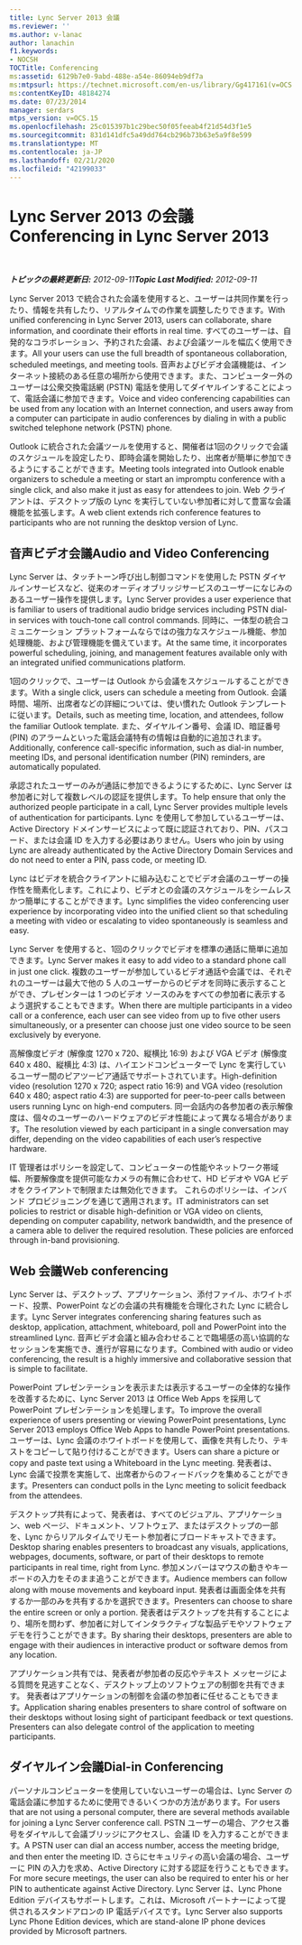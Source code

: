 ```yaml
---
title: Lync Server 2013 会議
ms.reviewer: ''
ms.author: v-lanac
author: lanachin
f1.keywords:
- NOCSH
TOCTitle: Conferencing
ms:assetid: 6129b7e0-9abd-488e-a54e-86094eb9df7a
ms:mtpsurl: https://technet.microsoft.com/en-us/library/Gg417161(v=OCS.15)
ms:contentKeyID: 48184274
ms.date: 07/23/2014
manager: serdars
mtps_version: v=OCS.15
ms.openlocfilehash: 25c015397b1c29bec50f05feeab4f21d54d3f1e5
ms.sourcegitcommit: 831d141dfc5a49dd764cb296b73b63e5a9f8e599
ms.translationtype: MT
ms.contentlocale: ja-JP
ms.lasthandoff: 02/21/2020
ms.locfileid: "42199033"
---
```

<div data-xmlns="http://www.w3.org/1999/xhtml">

<div class="topic" data-xmlns="http://www.w3.org/1999/xhtml" data-msxsl="urn:schemas-microsoft-com:xslt" data-cs="https://msdn.microsoft.com/">

<div data-asp="https://msdn2.microsoft.com/asp">

# <a name="conferencing-in-lync-server-2013"></a><span data-ttu-id="2b6b2-102">Lync Server 2013 の会議</span><span class="sxs-lookup"><span data-stu-id="2b6b2-102">Conferencing in Lync Server 2013</span></span>

</div>

<div id="mainSection">

<div id="mainBody">

<span> </span>

<span data-ttu-id="2b6b2-103">_**トピックの最終更新日:** 2012-09-11_</span><span class="sxs-lookup"><span data-stu-id="2b6b2-103">_**Topic Last Modified:** 2012-09-11_</span></span>

<span data-ttu-id="2b6b2-104">Lync Server 2013 で統合された会議を使用すると、ユーザーは共同作業を行ったり、情報を共有したり、リアルタイムでの作業を調整したりできます。</span><span class="sxs-lookup"><span data-stu-id="2b6b2-104">With unified conferencing in Lync Server 2013, users can collaborate, share information, and coordinate their efforts in real time.</span></span> <span data-ttu-id="2b6b2-105">すべてのユーザーは、自発的なコラボレーション、予約された会議、および会議ツールを幅広く使用できます。</span><span class="sxs-lookup"><span data-stu-id="2b6b2-105">All your users can use the full breadth of spontaneous collaboration, scheduled meetings, and meeting tools.</span></span> <span data-ttu-id="2b6b2-106">音声およびビデオ会議機能は、インターネット接続のある任意の場所から使用できます。また、コンピューター外のユーザーは公衆交換電話網 (PSTN) 電話を使用してダイヤルインすることによって、電話会議に参加できます。</span><span class="sxs-lookup"><span data-stu-id="2b6b2-106">Voice and video conferencing capabilities can be used from any location with an Internet connection, and users away from a computer can participate in audio conferences by dialing in with a public switched telephone network (PSTN) phone.</span></span>

<span data-ttu-id="2b6b2-107">Outlook に統合された会議ツールを使用すると、開催者は1回のクリックで会議のスケジュールを設定したり、即時会議を開始したり、出席者が簡単に参加できるようにすることができます。</span><span class="sxs-lookup"><span data-stu-id="2b6b2-107">Meeting tools integrated into Outlook enable organizers to schedule a meeting or start an impromptu conference with a single click, and also make it just as easy for attendees to join.</span></span> <span data-ttu-id="2b6b2-108">Web クライアントは、デスクトップ版の Lync を実行していない参加者に対して豊富な会議機能を拡張します。</span><span class="sxs-lookup"><span data-stu-id="2b6b2-108">A web client extends rich conference features to participants who are not running the desktop version of Lync.</span></span>

<div>

## <a name="audio-and-video-conferencing"></a><span data-ttu-id="2b6b2-109">音声ビデオ会議</span><span class="sxs-lookup"><span data-stu-id="2b6b2-109">Audio and Video Conferencing</span></span>

<span data-ttu-id="2b6b2-110">Lync Server は、タッチトーン呼び出し制御コマンドを使用した PSTN ダイヤルインサービスなど、従来のオーディオブリッジサービスのユーザーになじみのあるユーザー操作を提供します。</span><span class="sxs-lookup"><span data-stu-id="2b6b2-110">Lync Server provides a user experience that is familiar to users of traditional audio bridge services including PSTN dial-in services with touch-tone call control commands.</span></span> <span data-ttu-id="2b6b2-111">同時に、一体型の統合コミュニケーション プラットフォームならではの強力なスケジュール機能、参加処理機能、および管理機能を備えています。</span><span class="sxs-lookup"><span data-stu-id="2b6b2-111">At the same time, it incorporates powerful scheduling, joining, and management features available only with an integrated unified communications platform.</span></span>

<span data-ttu-id="2b6b2-112">1回のクリックで、ユーザーは Outlook から会議をスケジュールすることができます。</span><span class="sxs-lookup"><span data-stu-id="2b6b2-112">With a single click, users can schedule a meeting from Outlook.</span></span> <span data-ttu-id="2b6b2-113">会議時間、場所、出席者などの詳細については、使い慣れた Outlook テンプレートに従います。</span><span class="sxs-lookup"><span data-stu-id="2b6b2-113">Details, such as meeting time, location, and attendees, follow the familiar Outlook template.</span></span> <span data-ttu-id="2b6b2-114">また、ダイヤルイン番号、会議 ID、暗証番号 (PIN) のアラームといった電話会議特有の情報は自動的に追加されます。</span><span class="sxs-lookup"><span data-stu-id="2b6b2-114">Additionally, conference call-specific information, such as dial-in number, meeting IDs, and personal identification number (PIN) reminders, are automatically populated.</span></span>

<span data-ttu-id="2b6b2-115">承認されたユーザーのみが通話に参加できるようにするために、Lync Server は参加者に対して複数レベルの認証を提供します。</span><span class="sxs-lookup"><span data-stu-id="2b6b2-115">To help ensure that only the authorized people participate in a call, Lync Server provides multiple levels of authentication for participants.</span></span> <span data-ttu-id="2b6b2-116">Lync を使用して参加しているユーザーは、Active Directory ドメインサービスによって既に認証されており、PIN、パスコード、または会議 ID を入力する必要はありません。</span><span class="sxs-lookup"><span data-stu-id="2b6b2-116">Users who join by using Lync are already authenticated by the Active Directory Domain Services and do not need to enter a PIN, pass code, or meeting ID.</span></span>

<span data-ttu-id="2b6b2-117">Lync はビデオを統合クライアントに組み込むことでビデオ会議のユーザーの操作性を簡素化します。これにより、ビデオとの会議のスケジュールをシームレスかつ簡単にすることができます。</span><span class="sxs-lookup"><span data-stu-id="2b6b2-117">Lync simplifies the video conferencing user experience by incorporating video into the unified client so that scheduling a meeting with video or escalating to video spontaneously is seamless and easy.</span></span>

<span data-ttu-id="2b6b2-118">Lync Server を使用すると、1回のクリックでビデオを標準の通話に簡単に追加できます。</span><span class="sxs-lookup"><span data-stu-id="2b6b2-118">Lync Server makes it easy to add video to a standard phone call in just one click.</span></span> <span data-ttu-id="2b6b2-119">複数のユーザーが参加しているビデオ通話や会議では、それぞれのユーザーは最大で他の 5 人のユーザーからのビデオを同時に表示することができ、プレゼンターは 1 つのビデオ ソースのみをすべての参加者に表示するよう選択することもできます。</span><span class="sxs-lookup"><span data-stu-id="2b6b2-119">When there are multiple participants in a video call or a conference, each user can see video from up to five other users simultaneously, or a presenter can choose just one video source to be seen exclusively by everyone.</span></span>

<span data-ttu-id="2b6b2-120">高解像度ビデオ (解像度 1270 x 720、縦横比 16:9) および VGA ビデオ (解像度 640 x 480、縦横比 4:3) は、ハイエンドコンピューターで Lync を実行しているユーザー間のピアツーピア通話でサポートされています。</span><span class="sxs-lookup"><span data-stu-id="2b6b2-120">High-definition video (resolution 1270 x 720; aspect ratio 16:9) and VGA video (resolution 640 x 480; aspect ratio 4:3) are supported for peer-to-peer calls between users running Lync on high-end computers.</span></span> <span data-ttu-id="2b6b2-121">同一会話内の各参加者の表示解像度は、個々のユーザーのハードウェアのビデオ性能によって異なる場合があります。</span><span class="sxs-lookup"><span data-stu-id="2b6b2-121">The resolution viewed by each participant in a single conversation may differ, depending on the video capabilities of each user’s respective hardware.</span></span>

<span data-ttu-id="2b6b2-p108">IT 管理者はポリシーを設定して、コンピューターの性能やネットワーク帯域幅、所要解像度を提供可能なカメラの有無に合わせて、HD ビデオや VGA ビデオをクライアントで制限または無効化できます。 これらのポリシーは、インバンド プロビジョニングを通じて適用されます。</span><span class="sxs-lookup"><span data-stu-id="2b6b2-p108">IT administrators can set policies to restrict or disable high-definition or VGA video on clients, depending on computer capability, network bandwidth, and the presence of a camera able to deliver the required resolution. These policies are enforced through in-band provisioning.</span></span>

</div>

<div>

## <a name="web-conferencing"></a><span data-ttu-id="2b6b2-124">Web 会議</span><span class="sxs-lookup"><span data-stu-id="2b6b2-124">Web conferencing</span></span>

<span data-ttu-id="2b6b2-125">Lync Server は、デスクトップ、アプリケーション、添付ファイル、ホワイトボード、投票、PowerPoint などの会議の共有機能を合理化された Lync に統合します。</span><span class="sxs-lookup"><span data-stu-id="2b6b2-125">Lync Server integrates conferencing sharing features such as desktop, application, attachment, whiteboard, poll and PowerPoint into the streamlined Lync.</span></span> <span data-ttu-id="2b6b2-126">音声ビデオ会議と組み合わせることで臨場感の高い協調的なセッションを実施でき、進行が容易になります。</span><span class="sxs-lookup"><span data-stu-id="2b6b2-126">Combined with audio or video conferencing, the result is a highly immersive and collaborative session that is simple to facilitate.</span></span>

<span data-ttu-id="2b6b2-127">PowerPoint プレゼンテーションを表示または表示するユーザーの全体的な操作を改善するために、Lync Server 2013 は Office Web Apps を採用して PowerPoint プレゼンテーションを処理します。</span><span class="sxs-lookup"><span data-stu-id="2b6b2-127">To improve the overall experience of users presenting or viewing PowerPoint presentations, Lync Server 2013 employs Office Web Apps to handle PowerPoint presentations.</span></span> <span data-ttu-id="2b6b2-128">ユーザーは、Lync 会議のホワイトボードを使用して、画像を共有したり、テキストをコピーして貼り付けることができます。</span><span class="sxs-lookup"><span data-stu-id="2b6b2-128">Users can share a picture or copy and paste text using a Whiteboard in the Lync meeting.</span></span> <span data-ttu-id="2b6b2-129">発表者は、Lync 会議で投票を実施して、出席者からのフィードバックを集めることができます。</span><span class="sxs-lookup"><span data-stu-id="2b6b2-129">Presenters can conduct polls in the Lync meeting to solicit feedback from the attendees.</span></span>

<span data-ttu-id="2b6b2-130">デスクトップ共有によって、発表者は、すべてのビジュアル、アプリケーション、web ページ、ドキュメント、ソフトウェア、またはデスクトップの一部を、Lync からリアルタイムでリモート参加者にブロードキャストできます。</span><span class="sxs-lookup"><span data-stu-id="2b6b2-130">Desktop sharing enables presenters to broadcast any visuals, applications, webpages, documents, software, or part of their desktops to remote participants in real time, right from Lync.</span></span> <span data-ttu-id="2b6b2-131">参加メンバーはマウスの動きやキーボードの入力をそのまま追うことができます。</span><span class="sxs-lookup"><span data-stu-id="2b6b2-131">Audience members can follow along with mouse movements and keyboard input.</span></span> <span data-ttu-id="2b6b2-132">発表者は画面全体を共有するか一部のみを共有するかを選択できます。</span><span class="sxs-lookup"><span data-stu-id="2b6b2-132">Presenters can choose to share the entire screen or only a portion.</span></span> <span data-ttu-id="2b6b2-133">発表者はデスクトップを共有することにより、場所を問わず、参加者に対してインタラクティブな製品デモやソフトウェア デモを行うことができます。</span><span class="sxs-lookup"><span data-stu-id="2b6b2-133">By sharing their desktops, presenters are able to engage with their audiences in interactive product or software demos from any location.</span></span>

<span data-ttu-id="2b6b2-p112">アプリケーション共有では、発表者が参加者の反応やテキスト メッセージによる質問を見逃すことなく、デスクトップ上のソフトウェアの制御を共有できます。 発表者はアプリケーションの制御を会議の参加者に任せることもできます。</span><span class="sxs-lookup"><span data-stu-id="2b6b2-p112">Application sharing enables presenters to share control of software on their desktops without losing sight of participant feedback or text questions. Presenters can also delegate control of the application to meeting participants.</span></span>

</div>

<div>

## <a name="dial-in-conferencing"></a><span data-ttu-id="2b6b2-136">ダイヤルイン会議</span><span class="sxs-lookup"><span data-stu-id="2b6b2-136">Dial-in Conferencing</span></span>

<span data-ttu-id="2b6b2-137">パーソナルコンピューターを使用していないユーザーの場合は、Lync Server の電話会議に参加するために使用できるいくつかの方法があります。</span><span class="sxs-lookup"><span data-stu-id="2b6b2-137">For users that are not using a personal computer, there are several methods available for joining a Lync Server conference call.</span></span> <span data-ttu-id="2b6b2-138">PSTN ユーザーの場合、アクセス番号をダイヤルして会議ブリッジにアクセスし、会議 ID を入力することができます。</span><span class="sxs-lookup"><span data-stu-id="2b6b2-138">A PSTN user can dial an access number, access the meeting bridge, and then enter the meeting ID.</span></span> <span data-ttu-id="2b6b2-139">さらにセキュリティの高い会議の場合、ユーザーに PIN の入力を求め、Active Directory に対する認証を行うこともできます。</span><span class="sxs-lookup"><span data-stu-id="2b6b2-139">For more secure meetings, the user can also be required to enter his or her PIN to authenticate against Active Directory.</span></span> <span data-ttu-id="2b6b2-140">Lync Server は、Lync Phone Edition デバイスもサポートします。これは、Microsoft パートナーによって提供されるスタンドアロンの IP 電話デバイスです。</span><span class="sxs-lookup"><span data-stu-id="2b6b2-140">Lync Server also supports Lync Phone Edition devices, which are stand-alone IP phone devices provided by Microsoft partners.</span></span>

</div>

</div>

<span> </span>

</div>

</div>

</div>

